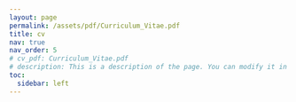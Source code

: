 ```yaml
---
layout: page
permalink: /assets/pdf/Curriculum_Vitae.pdf
title: cv
nav: true
nav_order: 5
# cv_pdf: Curriculum_Vitae.pdf
# description: This is a description of the page. You can modify it in '_pages/cv.md'. You can also change or remove the top pdf download button.
toc:
  sidebar: left
---
```

